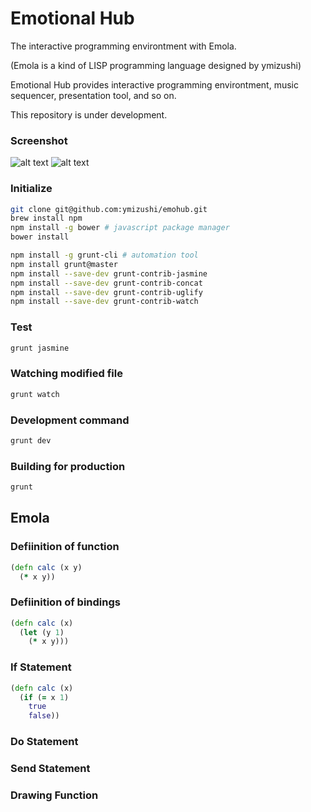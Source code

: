 # Emotional Hub
The interactive programming environtment with Emola.

(Emola is a kind of LISP programming language designed by ymizushi)

Emotional Hub provides interactive programming environtment, music sequencer, presentation tool, and so on.

This repository is under development.

### Screenshot
![alt text](https://github.com/ymizushi/emohub/blob/master/screenshot.png "Screenshot1")
![alt text](https://github.com/ymizushi/emohub/blob/master/screenshot2.png "Screenshot2")

### Initialize
```sh
git clone git@github.com:ymizushi/emohub.git
brew install npm
npm install -g bower # javascript package manager
bower install

npm install -g grunt-cli # automation tool
npm install grunt@master
npm install --save-dev grunt-contrib-jasmine
npm install --save-dev grunt-contrib-concat
npm install --save-dev grunt-contrib-uglify
npm install --save-dev grunt-contrib-watch
```

### Test
```sh
grunt jasmine
```

### Watching modified file
```sh
grunt watch
```

### Development command
```sh
grunt dev
```

### Building for production
```sh
grunt
```

## Emola

### Defiinition of function
```clojure
(defn calc (x y)
  (* x y))
```

### Defiinition of bindings
```clojure
(defn calc (x)
  (let (y 1)
    (* x y)))
```

### If Statement
```clojure
(defn calc (x)
  (if (= x 1)
    true
    false))
```

### Do Statement

### Send Statement

### Drawing Function
